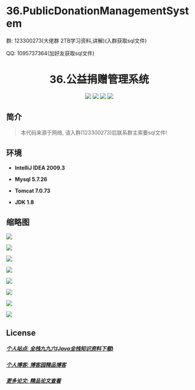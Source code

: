 # 36.PublicDonationManagementSystem

<p>群: 123300273(大佬群 2TB学习资料,讲解)(入群获取sql文件)</p>
<p>QQ: 1095737364(加好友获取sql文件)</p>

<p><h1 align="center">36.公益捐赠管理系统</h1></p>

<p align="center">
	<img src="https://img.shields.io/badge/jdk-1.8-orange.svg"/>
    <img src="https://img.shields.io/badge/spring-5.x-lightgrey.svg"/>
    <img src="https://img.shields.io/badge/springmvc-3.x-blue.svg"/>
    <img src="https://img.shields.io/badge/mybatis-3.x-blue.svg"/>
</p>

## 简介

> 本代码来源于网络, 请入群(123300273)后联系群主索要sql文件!
> 





## 环境

- <b>IntelliJ IDEA 2009.3</b>

- <b>Mysql 5.7.26</b>

- <b>Tomcat 7.0.73</b>

- <b>JDK 1.8</b>


## 缩略图

![](https://img2020.cnblogs.com/blog/588112/202101/588112-20210109220805013-1741049921.png)

![](https://img2020.cnblogs.com/blog/588112/202101/588112-20210109220814954-1652050742.png)

![](https://img2020.cnblogs.com/blog/588112/202101/588112-20210109220823706-733566977.png)

![](https://img2020.cnblogs.com/blog/588112/202101/588112-20210109220831708-534316292.png)

![](https://img2020.cnblogs.com/blog/588112/202101/588112-20210109220839519-1777826540.png)

![](https://img2020.cnblogs.com/blog/588112/202101/588112-20210109220847621-976718227.png)

![](https://img2020.cnblogs.com/blog/588112/202101/588112-20210109220856154-253851196.png)

![](https://img2020.cnblogs.com/blog/588112/202101/588112-20210109220903635-662352066.png)

## License

##### [个人站点: 全栈九九六(Java全栈知识资料下载)](https://www.blog996.com/)
##### [个人博客: 博客园精品博客](https://www.cnblogs.com/yysbolg/)
##### [更多论文: 精品论文查看](https://www.cnblogs.com/yysbolg/category/1886262.html)
